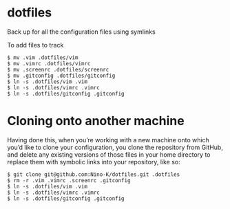 # dotfiles

Back up for all the configuration files using symlinks

To add files to track
```
$ mv .vim .dotfiles/vim
$ mv .vimrc .dotfiles/vimrc
$ mv .screenrc .dotfiles/screenrc
$ mv .gitconfig .dotfiles/gitconfig
$ ln -s .dotfiles/vim .vim
$ ln -s .dotfiles/vimrc .vimrc
$ ln -s .dotfiles/gitconfig .gitconfig
```
# Cloning onto another machine

Having done this, when you’re working with a new machine onto which you’d like to
clone your configuration, you clone the repository from GitHub, and delete any
existing versions of those files in your home directory to replace them with
symbolic links into your repository, like so:

```
$ git clone git@github.com:Nino-K/dotfiles.git .dotfiles
$ rm -r .vim .vimrc .screenrc .gitconfig
$ ln -s .dotfiles/vim .vim
$ ln -s .dotfiles/vimrc .vimrc
$ ln -s .dotfiles/gitconfig .gitconfig
```
